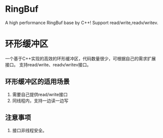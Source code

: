 # RingBuf
A high performance RingBuf base by C++!
Support read/write,readv/writev.

# 环形缓冲区
一个基于C++实现的高效的环形缓冲区，代码数量很少，可根据自己的需求扩展接口。
支持read/write、readv/writev接口。

## 环形缓冲区的适用场景
1. 需要自己提供read/write接口
2. 同线程内，支持一边读一边写

## 注意事项
1. 接口非线程安全。